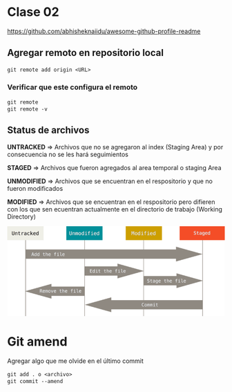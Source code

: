 # Clase 02

https://github.com/abhisheknaiidu/awesome-github-profile-readme

## Agregar remoto en repositorio local

    git remote add origin <URL>

### Verificar que este configura el remoto

    git remote
    git remote -v

## Status de archivos

**UNTRACKED** => Archivos que no se agregaron al index (Staging Area) y por consecuencia no se les hará seguimientos

**STAGED** => Archivos que fueron agregados al area temporal o staging Area

**UNMODIFIED** => Archivos que se encuentran en el respositorio y que no fueron modificados

**MODIFIED** => Archivos que se encuentran en el respositorio pero difieren con los que sen ecuentran actualmente en el directorio de trabajo (Working Directory)

![status_archivos](img/3rFpi.png)


# Git amend
Agregar algo que me olvide en el último commit 

    git add . o <archivo>
    git commit --amend
